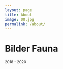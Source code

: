 ```yaml
---
layout: page
title: About
image: 00.jpg
permalink: /about/
---
```


# Bilder Fauna

<small>2018 - 2020</small>

